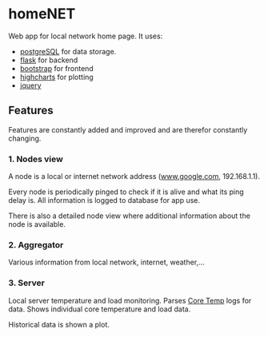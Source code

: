 # homeNET
Web app for local network home page.
It uses:

* [postgreSQL](http://www.postgresql.org/) for data storage.
* [flask](http://flask.pocoo.org/) for backend
* [bootstrap](http://getbootstrap.com/) for frontend
* [highcharts](http://www.highcharts.com/) for plotting
* [jquery](https://jquery.com/)

## Features
Features are constantly added and improved and are therefor constantly changing.

### 1. Nodes view
A node is a local or internet network address (www.google.com, 192.168.1.1).

Every node is periodically pinged to check if it is alive and what its ping delay is. 
All information is logged to database for app use.

There is also a detailed node view where additional information about the node is available.

### 2. Aggregator
Various information from local network, internet, weather,...

### 3. Server
Local server temperature and load monitoring. 
Parses [Core Temp](http://www.alcpu.com/CoreTemp/) logs for data. Shows individual core temperature 
and load data.

Historical data is shown a plot.

